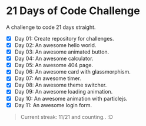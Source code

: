 # 21 Days of Code Challenge

A challenge to code 21 days straight.

- [x] Day 01: Create repository for challenges.
- [x] Day 02: An awesome hello world.
- [x] Day 03: An awesome animated button.
- [x] Day 04: An awesome calculator.
- [x] Day 05: An awesome 404 page.
- [x] Day 06: An awesome card with glassmorphism.
- [x] Day 07: An awesome timer.
- [x] Day 08: An awesome theme switcher.
- [x] Day 09: An awesome loading animation.
- [x] Day 10: An awesome animation with particlejs.
- [x] Day 11: An awesome login form.

> Current streak: 11/21 and counting.. :D
